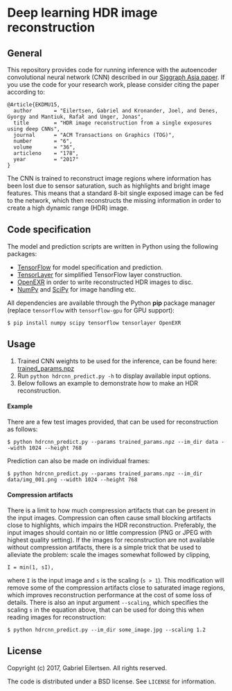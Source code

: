 # **Deep learning HDR image reconstruction**

## General
This repository provides code for running inference with the autoencoder convolutional neural
network (CNN) described in our [Siggraph Asia paper](http://vcl.itn.liu.se/publications/2017/EKDMU17/). If you use the code for your research work, please consider citing the paper
according to:

```
@Article{EKDMU15,
  author       = "Eilertsen, Gabriel and Kronander, Joel, and Denes, Gyorgy and Mantiuk, Rafał and Unger, Jonas",
  title        = "HDR image reconstruction from a single exposures using deep CNNs",
  journal      = "ACM Transactions on Graphics (TOG)",
  number       = "6",
  volume       = "36",
  articleno    = "178",
  year         = "2017"
}
```

The CNN is trained to reconstruct image regions where information has been
lost due to sensor saturation, such as highlights and bright image features. 
This means that a standard 8-bit single exposed image can be fed to the network,
which then reconstructs the missing information in order to create a high
dynamic range (HDR) image.

## Code specification
The model and prediction scripts are written in Python using the following packages:

* [TensorFlow](https://www.tensorflow.org/) for model specification and prediction.
* [TensorLayer](https://tensorlayer.readthedocs.io/en/latest/) for simplified TensorFlow layer construction.
* [OpenEXR](http://www.openexr.com/) in order to write reconstructed HDR images to disc.
* [NumPy](http://www.numpy.org/) and [SciPy](https://www.scipy.org/) for image handling etc.

All dependencies are available through the Python **pip** package manager (replace 
`tensorflow` with `tensorflow-gpu` for GPU support):

```
$ pip install numpy scipy tensorflow tensorlayer OpenEXR
```

## Usage
1. Trained CNN weights to be used for the inference, can be found here:
[trained_params.npz](trained_params.npz)
2. Run `python hdrcnn_predict.py -h` to display available input options.
3. Below follows an example to demonstrate how to make an HDR reconstruction.

#### Example
There are a few test images provided, that can be used for reconstruction as follows:

```
$ python hdrcnn_predict.py --params trained_params.npz --im_dir data --width 1024 --height 768
```

Prediction can also be made on individual frames:

```
$ python hdrcnn_predict.py --params trained_params.npz --im_dir data/img_001.png --width 1024 --height 768
``` 

#### Compression artifacts
There is a limit to how much compression artifacts that can be present in the input images. Compression can often cause small blocking artifacts close to highlights, which impairs the HDR reconstruction. Preferably, the input images should contain no or little compression (PNG or JPEG with highest quality setting). If the images for reconstruction are not available without compression artifacts, there is a simple trick that be used to alleviate the problem: scale the images somewhat followed by clipping,

```
I = min(1, sI),
```

where `I` is the input image and `s` is the scaling (`s > 1`). This modification will remove some of the compression artifacts close to saturated image regions, which improves reconstruction performance at the cost of some loss of details. There is also an input argument `--scaling`, which specifies the scaling `s` in the equation above, that can be used for doing this when reading images for reconstruction:

```
$ python hdrcnn_predict.py --im_dir some_image.jpg --scaling 1.2
```

## License

Copyright (c) 2017, Gabriel Eilertsen.
All rights reserved.

The code is distributed under a BSD license. See `LICENSE` for information.
